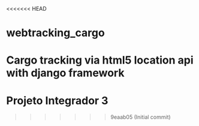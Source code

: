 <<<<<<< HEAD
# webtracking_cargo
Cargo tracking via html5 location api with django framework
=======
# Projeto Integrador 3
>>>>>>> 9eaab05 (Initial commit)
